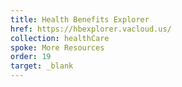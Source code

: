 ```yaml
---
title: Health Benefits Explorer
href: https://hbexplorer.vacloud.us/
collection: healthCare
spoke: More Resources
order: 19
target: _blank
---
```

